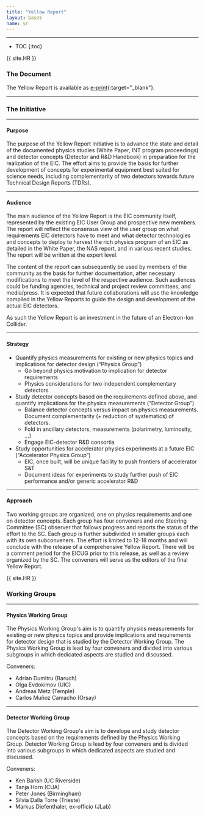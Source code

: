 ```yaml
---
title: "Yellow Report"
layout: base5
name: yr
---
```


<!-- h2>Yellow Report</h2 -->

---

* TOC
{:toc}

{{ site.HR }}

### The Document

The Yellow Report is available as [e-print](https://arxiv.org/abs/2103.05419){:target="_blank"}.

---

### The Initiative

---

#### Purpose
The purpose of the Yellow Report Initiative is to advance the state and detail of the documented physics studies (White Paper, INT program proceedings)  and detector concepts (Detector and R&D Handbook) in preparation for the realization of the EIC. The effort aims to provide the basis for further development of concepts for experimental equipment best suited for science needs, including complementarity of two detectors towards future Technical Design Reports (TDRs).

---

#### Audience

The main audience of the Yellow Report is the EIC community itself, represented by the existing EIC User Group and prospective new members. The report will reflect the consensus view of the user group on what requirements EIC detectors have to meet and what detector technologies and concepts to deploy to harvest the rich physics program of an EIC as detailed in the White Paper, the NAS report, and in various recent studies. The report will be written at the expert level.

The content of the report can subsequently be used by members of the community as the basis for further documentation, after necessary modifications to meet the level of the respective audience.  Such audiences could be funding agencies, technical and project review committees, and media/press. It is expected that future collaborations will use the knowledge compiled in the Yellow Reports to guide the design and development of the actual EIC detectors.

As such the Yellow Report is an investment in the future of an Electron-Ion Collider.

---

#### Strategy

* Quantify physics measurements for existing or new physics topics and implications for detector design (“Physics Group”)
  * Go beyond physics motivation to implication for detector requirements
  * Physics considerations for two independent complementary detectors
* Study detector concepts based on the requirements defined above, and quantify implications for the physics measurements (“Detector Group”)
  * Balance detector concepts versus impact on physics measurements.
Document complementarity (+ reduction of systematics) of detectors.
  * Fold in ancillary detectors, measurements (polarimetry, luminosity, …)
  * Engage EIC-detector R&D consortia
* Study opportunities for accelerator physics experiments at a future EIC (“Accelerator Physics Group”)
  * EIC, once built, will be unique facility to push frontiers of accelerator S&T
  * Document ideas for experiments to study further push of EIC performance and/or generic accelerator R&D

---

#### Approach

Two working groups are organized, one on physics requirements and one on detector concepts. Each group has four conveners and one Steering Committee (SC) observer that follows progress and reports the status of the effort to the SC. Each group is further subdivided in smaller groups each with its own subconveners. The effort is limited to 12-18 months and will conclude with the release of a comprehensive Yellow Report. There will be a comment period for the EICUG prior to this release, as well as a review organized by the SC.  The conveners will serve as the editors of the final Yellow Report.

{{ site.HR }}

### Working Groups

---

#### Physics Working Group

The Physics Working Group's aim is to quantify physics measurements for existing or new physics topics and provide implications and requirements for detector design that is studied by the Detector Working Group. The Physics Working Group is lead by four conveners and divided into various subgroups in which dedicated aspects are studied and discussed.

Conveners:

* Adrian Dumitru (Baruch)
* Olga Evdokimov (UIC)
* Andreas Metz (Temple)
* Carlos Muñoz Camacho (Orsay)

---

#### Detector Working Group

The Detector Working Group's aim is to develope and study detector concepts based on the requirements defined by the Physics Working Group. Detector Working Group is lead by four conveners and is divided into various subgroups in which dedicated aspects are studied and discussed.

Conveners:

* Ken Barish (UC Riverside)
* Tanja Horn (CUA)
* Peter Jones (Birmingham)
* Silvia Dalla Torre (Trieste)
* Markus Diefenthaler, ex-officio (JLab)

